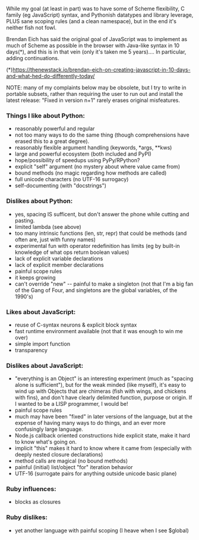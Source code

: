 
While my goal (at least in part) was to have some of Scheme
flexibility, C family (eg JavaScript) syntax, and Pythonish datatypes
and library leverage, PLUS sane scoping rules (and a clean namespace),
but in the end it's neither fish not fowl.

Brendan Eich has said the original goal of JavaScript was to implement
as much of Scheme as possible in the browser with Java-like syntax in
10 days(*), and this is in that vein (only it's taken me 5 years)....
In particular, adding continuations.

(*)https://thenewstack.io/brendan-eich-on-creating-javascript-in-10-days-and-what-hed-do-differently-today/

NOTE: many of my complaints below may be obsolete, but I try to write
in portable subsets, rather than requiring the user to run out and
install the latest release: "Fixed in version n+1" rarely erases
original misfeatures.

### Things I like about Python:
* reasonably powerful and regular
* not too many ways to do the same thing
	(though comprehensions have erased this to a great degree).
* reasonably flexible argument handling (keywords, *args, **kws)
* large and powerful ecosystem (both included and PyPI)
* hope/possibility of speedups using PyPy/RPython?
* explicit "self" argument (no mystery about where value came from)
* bound methods (no magic regarding how methods are called)
* full unicode characters (no UTF-16 surrogacy)
* self-documenting (with "docstrings")

### Dislikes about Python:
* yes, spacing IS sufficent,
	but don't answer the phone while cutting and pasting.
* limited lambda (see above)
* too many intrinsic functions (len, str, repr) that could be methods
	(and often are, just with funny names)
* experimental fun with operator redefinition has limits
	(eg by built-in knowledge of what ops return boolean values)
* lack of explicit variable declarations
* lack of explicit member declarations
* painful scope rules
* it keeps growing
* can't override "new" -- painful to make a singleton
	(not that I'm a big fan of the Gang of Four,
	 and singletons are the global variables, of the 1990's)

### Likes about JavaScript:
* reuse of C-syntax neurons & explicit block syntax
* fast runtime environment available
	(not that it was enough to win me over)
* simple import function
* transparency

### Dislikes about JavaScript:
* "everything is an Object" is an interesting experiment
      (much as "spacing alone is sufficient"), but for the weak
      minded (like myself), it's easy to wind up with Objects
      that are chimeras (fish with wings, and chickens with fins),
      and don't have clearly delimited function, purpose or origin.
      If I wanted to be a LISP programmer, I would be!
* painful scope rules
* much may have been "fixed" in later versions of the language,
      but at the expense of having many ways to do things,
      and an ever more confusingly large language.
* Node.js callback oriented constructions hide explicit state,
      make it hard to know what's going on.
* implicit "this" makes it hard to know where it came from
      (especially with deeply nested closure declarations)
* method calls are magical (no bound methods)
* painful (initial) list/object "for" iteration behavior
* UTF-16 (surrogate pairs for anything outside unicode basic plane)

### Ruby influences:
* blocks as closures

### Ruby dislikes:
* yet another language with painful scoping (I heave when I see $global)
